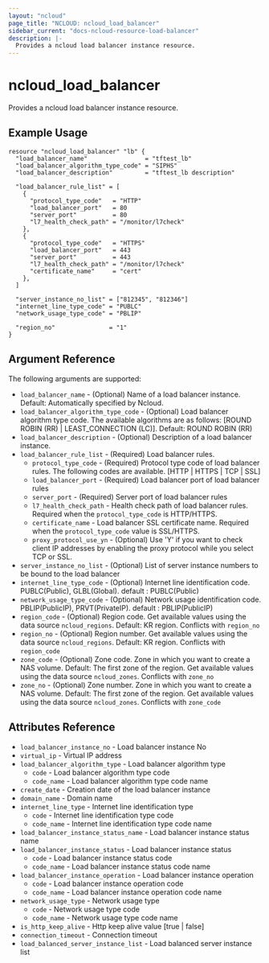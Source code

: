 ```yaml
---
layout: "ncloud"
page_title: "NCLOUD: ncloud_load_balancer"
sidebar_current: "docs-ncloud-resource-load-balancer"
description: |-
  Provides a ncloud load balancer instance resource.
---
```


# ncloud_load_balancer
Provides a ncloud load balancer instance resource.

## Example Usage

```hcl
resource "ncloud_load_balancer" "lb" {
  "load_balancer_name"                = "tftest_lb"
  "load_balancer_algorithm_type_code" = "SIPHS"
  "load_balancer_description"         = "tftest_lb description"

  "load_balancer_rule_list" = [
    {
      "protocol_type_code"   = "HTTP"
      "load_balancer_port"   = 80
      "server_port"          = 80
      "l7_health_check_path" = "/monitor/l7check"
    },
    {
      "protocol_type_code"   = "HTTPS"
      "load_balancer_port"   = 443
      "server_port"          = 443
      "l7_health_check_path" = "/monitor/l7check"
      "certificate_name"     = "cert"
    },
  ]

  "server_instance_no_list" = ["812345", "812346"]
  "internet_line_type_code" = "PUBLC"
  "network_usage_type_code" = "PBLIP"

  "region_no"               = "1"
}
```

## Argument Reference

The following arguments are supported:

* `load_balancer_name` - (Optional) Name of a load balancer instance. Default: Automatically specified by Ncloud.
* `load_balancer_algorithm_type_code` - (Optional) Load balancer algorithm type code. The available algorithms are as follows: [ROUND ROBIN (RR) | LEAST_CONNECTION (LC)]. Default: ROUND ROBIN (RR)
* `load_balancer_description` - (Optional) Description of a load balancer instance.
* `load_balancer_rule_list` - (Required) Load balancer rules.
  * `protocol_type_code` - (Required) Protocol type code of load balancer rules. The following codes are available. [HTTP | HTTPS | TCP | SSL]
  * `load_balancer_port` - (Required) Load balancer port of load balancer rules
  * `server_port` - (Required) Server port of load balancer rules
  * `l7_health_check_path` - Health check path of load balancer rules. Required when the `protocol_type_code` is HTTP/HTTPS.
  * `certificate_name` - Load balancer SSL certificate name. Required when the `protocol_type_code` value is SSL/HTTPS.
  * `proxy_protocol_use_yn` - (Optional) Use 'Y' if you want to check client IP addresses by enabling the proxy protocol while you select TCP or SSL.
* `server_instance_no_list` - (Optional) List of server instance numbers to be bound to the load balancer
* `internet_line_type_code` - (Optional) Internet line identification code. PUBLC(Public), GLBL(Global). default : PUBLC(Public)
* `network_usage_type_code` - (Optional) Network usage identification code. PBLIP(PublicIP), PRVT(PrivateIP). default : PBLIP(PublicIP)
* `region_code` - (Optional) Region code. Get available values using the data source `ncloud_regions`. Default: KR region. Conflicts with `region_no`
* `region_no` - (Optional) Region number. Get available values using the data source `ncloud_regions`. Default: KR region. Conflicts with `region_code`
* `zone_code` - (Optional) Zone code. Zone in which you want to create a NAS volume. Default: The first zone of the region.
    Get available values using the data source `ncloud_zones`. Conflicts with `zone_no`
* `zone_no` - (Optional) Zone number. Zone in which you want to create a NAS volume. Default: The first zone of the region.
    Get available values using the data source `ncloud_zones`. Conflicts with `zone_code`

## Attributes Reference

* `load_balancer_instance_no` - Load balancer instance No
* `virtual_ip` - Virtual IP address
* `load_balancer_algorithm_type` - Load balancer algorithm type
    * `code` - Load balancer algorithm type code
    * `code_name` - Load balancer algorithm type code name
* `create_date` - Creation date of the load balancer instance
* `domain_name` - Domain name
* `internet_line_type` - Internet line identification type
    * `code` - Internet line identification type code
    * `code_name` - Internet line identification type code name
* `load_balancer_instance_status_name` - Load balancer instance status name
* `load_balancer_instance_status` - Load balancer instance status
    * `code` - Load balancer instance status code
    * `code_name` - Load balancer instance status code name
* `load_balancer_instance_operation` - Load balancer instance operation
    * `code` - Load balancer instance operation code
    * `code_name` - Load balancer instance operation code name
* `network_usage_type` - Network usage type
    * `code` - Network usage type code
    * `code_name` - Network usage type code name
* `is_http_keep_alive` - Http keep alive value [true | false]
* `connection_timeout` - Connection timeout
* `load_balanced_server_instance_list` - Load balanced server instance list
